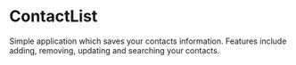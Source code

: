 # ContactList
Simple application which saves your contacts information. Features include adding, removing, updating and searching your contacts.
